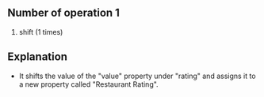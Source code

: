 ## Number of operation 1
1. shift (1 times)

## Explanation

* It shifts the value of the "value" property under "rating" and assigns it to a new property called "Restaurant Rating".